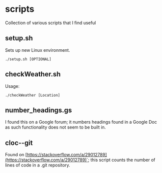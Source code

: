 # scripts
Collection of various scripts that I find useful

## setup.sh
Sets up new Linux environment.
```
./setup.sh [OPTIONAL]
```

## checkWeather.sh
Usage:
```
./checkWeather [Location]
```

## number_headings.gs
I found this on a Google forum; it numbers headings found in a Google Doc as such functionality does not seem to be built in.

## cloc--git
Found on [https://stackoverflow.com/a/29012789](https://stackoverflow.com/a/29012789)`; this script counts the number of lines of code in a .git repository.
